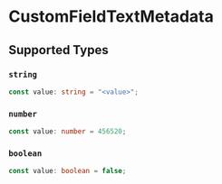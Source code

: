 # CustomFieldTextMetadata


## Supported Types

### `string`

```typescript
const value: string = "<value>";
```

### `number`

```typescript
const value: number = 456520;
```

### `boolean`

```typescript
const value: boolean = false;
```

